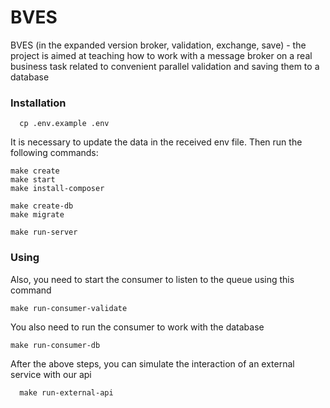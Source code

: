 # BVES
BVES (in the expanded version broker, validation, exchange, save)  - the project is aimed at teaching how to work with a message broker on a real business task related to convenient parallel validation and saving them to a database

### Installation
```
  cp .env.example .env
```
It is necessary to update the data in the received env file.
Then run the following commands:
```
make create
make start
make install-composer
```
```
make create-db
make migrate
```
```
make run-server
```

### Using
Also, you need to start the consumer to listen to the queue using this command
```
make run-consumer-validate 
```
You also need to run the consumer to work with the database
```
make run-consumer-db
```
After the above steps, you can simulate the interaction of an external service with our api
```
  make run-external-api
```
